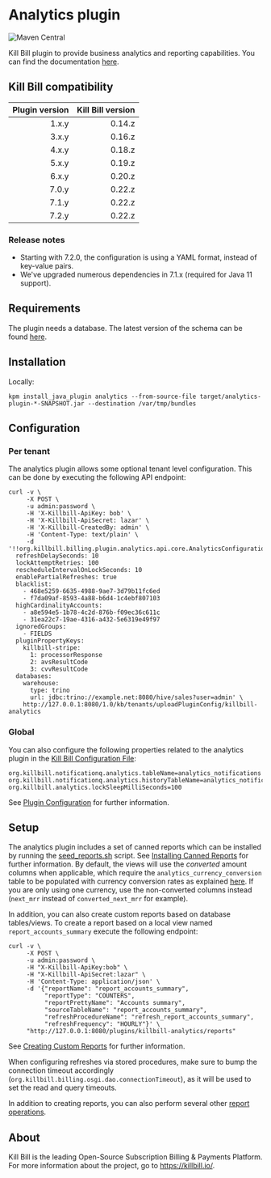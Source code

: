 # Analytics plugin
![Maven Central](https://img.shields.io/maven-central/v/org.kill-bill.billing.plugin.java/analytics-plugin?color=blue&label=Maven%20Central)

Kill Bill plugin to provide business analytics and reporting capabilities. You can find the documentation [here](http://docs.killbill.io/latest/userguide_analytics.html).

## Kill Bill compatibility

| Plugin version | Kill Bill version |
| -------------: | ----------------: |
| 1.x.y          | 0.14.z            |
| 3.x.y          | 0.16.z            |
| 4.x.y          | 0.18.z            |
| 5.x.y          | 0.19.z            |
| 6.x.y          | 0.20.z            |
| 7.0.y          | 0.22.z            |
| 7.1.y          | 0.22.z            |
| 7.2.y          | 0.22.z            |

### Release notes

* Starting with 7.2.0, the configuration is using a YAML format, instead of key-value pairs.
* We've upgraded numerous dependencies in 7.1.x (required for Java 11 support).

## Requirements

The plugin needs a database. The latest version of the schema can be found [here](https://github.com/killbill/killbill-analytics-plugin/blob/master/src/main/resources/org/killbill/billing/plugin/analytics/ddl.sql).

## Installation

Locally:

```
kpm install_java_plugin analytics --from-source-file target/analytics-plugin-*-SNAPSHOT.jar --destination /var/tmp/bundles
```

## Configuration

### Per tenant

The analytics plugin allows some optional tenant level configuration. This can be done by executing the following API endpoint:

```
curl -v \
     -X POST \
     -u admin:password \
     -H 'X-Killbill-ApiKey: bob' \
     -H 'X-Killbill-ApiSecret: lazar' \
     -H 'X-Killbill-CreatedBy: admin' \
     -H 'Content-Type: text/plain' \
     -d '!!org.killbill.billing.plugin.analytics.api.core.AnalyticsConfiguration
  refreshDelaySeconds: 10
  lockAttemptRetries: 100
  rescheduleIntervalOnLockSeconds: 10
  enablePartialRefreshes: true
  blacklist:
    - 468e5259-6635-4988-9ae7-3d79b11fc6ed
    - f7da09af-8593-4a88-b6d4-1c4ebf807103
  highCardinalityAccounts:
    - a8e594e5-1b78-4c2d-876b-f09ec36c611c
    - 31ea22c7-19ae-4316-a432-5e6319e49f97
  ignoredGroups:
    - FIELDS
  pluginPropertyKeys:
    killbill-stripe:
      1: processorResponse
      2: avsResultCode
      3: cvvResultCode
  databases:
    warehouse:
      type: trino
      url: jdbc:trino://example.net:8080/hive/sales?user=admin' \
    http://127.0.0.1:8080/1.0/kb/tenants/uploadPluginConfig/killbill-analytics
```

### Global

You can also configure the following properties related to the analytics plugin in the [Kill Bill Configuration File](https://docs.killbill.io/latest/userguide_configuration.html#global_configuration_properties):

```
org.killbill.notificationq.analytics.tableName=analytics_notifications
org.killbill.notificationq.analytics.historyTableName=analytics_notifications_history
org.killbill.analytics.lockSleepMilliSeconds=100
```

See [Plugin Configuration](https://docs.killbill.io/latest/userguide_analytics.html#_plugin_configuration) for further information. 

## Setup

The analytics plugin includes a set of canned reports which can be installed by running the [seed_reports.sh](https://github.com/killbill/killbill-analytics-plugin/blob/master/src/main/resources/seed_reports.sh) script. See [Installing Canned Reports](https://docs.killbill.io/latest/userguide_analytics.html#installing_canned_reports) for further information. By default, the views will use the *converted* amount columns when applicable, which require the `analytics_currency_conversion` table to be populated with currency conversion rates as explained [here](https://docs.killbill.io/latest/userguide_analytics.html#currency_conversion). If you are only using one currency, use the non-converted columns instead (`next_mrr` instead of `converted_next_mrr` for example).

In addition, you can also create custom reports based on database tables/views. 
To create a report based on a local view named `report_accounts_summary` execute the following endpoint:

```
curl -v \
     -X POST \
     -u admin:password \
     -H "X-Killbill-ApiKey:bob" \
     -H "X-Killbill-ApiSecret:lazar" \
     -H 'Content-Type: application/json' \
     -d '{"reportName": "report_accounts_summary",
          "reportType": "COUNTERS",
          "reportPrettyName": "Accounts summary",
          "sourceTableName": "report_accounts_summary",
          "refreshProcedureName": "refresh_report_accounts_summary",
          "refreshFrequency": "HOURLY"}' \
     "http://127.0.0.1:8080/plugins/killbill-analytics/reports"
```

See [Creating Custom Reports](https://docs.killbill.io/latest/userguide_analytics.html#create_custom_reports) for further information. 

When configuring refreshes via stored procedures, make sure to bump the connection timeout accordingly (`org.killbill.billing.osgi.dao.connectionTimeout`), as it will be used to set the read and query timeouts.

In addition to creating reports, you can also perform several other [report operations](https://docs.killbill.io/latest/userguide_analytics.html#_other_report_operations). 

## About

Kill Bill is the leading Open-Source Subscription Billing & Payments Platform. For more information about the project, go to https://killbill.io/.
